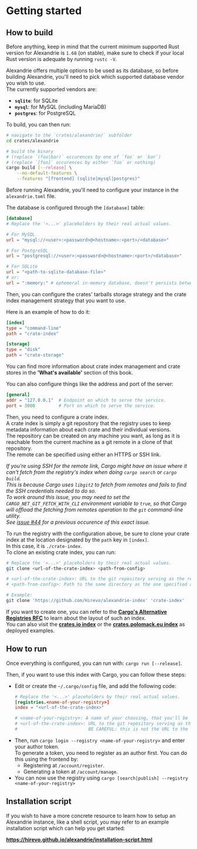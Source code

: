 Getting started
===============

How to build
------------

Before anything, keep in mind that the current minimum supported Rust version for Alexandrie is `1.68` (on stable), make sure to check if your local Rust version is adequate by running `rustc -V`.  

Alexandrie offers multiple options to be used as its database, so before building Alexandrie, you'll need to pick which supported database vendor you wish to use.  
The currently supported vendors are:

- **`sqlite`**: for SQLite
- **`mysql`**: for MySQL (including MariaDB)
- **`postgres`**: for PostgreSQL

To build, you can then run:

```bash
# navigate to the `crates/alexandrie/` subfolder
cd crates/alexandrie

# build the binary
# (replace `(foo|bar)` occurences by one of `foo` or `bar`)
# (replace `[foo]` occurences by either `foo` or nothing)
cargo build [--release] \
    --no-default-features \
    --features "[frontend] (sqlite|mysql|postgres)"
```

Before running Alexandrie, you'll need to configure your instance in the `alexandrie.toml` file.

The database is configured through the `[database]` table:

```toml
[database]
# Replace the '<...>' placeholders by their real actual values.

# For MySQL
url = "mysql://<user>:<password>@<hostname>:<port>/<database>"

# For PostgreSQL
url = "postgresql://<user>:<password>@<hostname>:<port>/<database>"

# For SQLite
url = "<path-to-sqlite-database-file>"
# or:
url = ":memory:" # ephemeral in-memory database, doesn't persists between restarts
```

Then, you can configure the crates' tarballs storage strategy and the crate index management strategy that you want to use.  

Here is an example of how to do it:

```toml
[index]
type = "command-line"
path = "crate-index"

[storage]
type = "disk"
path = "crate-storage"
```

You can find more information about crate index management and crate stores in the **'What's available'** section of this book.

You can also configure things like the address and port of the server:

```toml
[general]
addr = "127.0.0.1"  # Endpoint on which to serve the service.
port = 3000         # Port on which to serve the service.
```

Then, you need to configure a crate index.  
A crate index is simply a git repository that the registry uses to keep metadata information about each crate and their individual versions.  
The repository can be created on any machine you want, as long as it is reachable from the current machine as a git remote in a clone of that repository.  
The remote can be specified using either an HTTPS or SSH link.  

_If you're using SSH for the remote link, Cargo might have an issue where it can't fetch from the registry's index when doing `cargo search` or `cargo build`._  
_This is because Cargo uses `libgit2` to fetch from remotes and fails to find the SSH credentials needed to do so._  
_To work around this issue, you may need to set the `CARGO_NET_GIT_FETCH_WITH_CLI` environment variable to `true`, so that Cargo will offload the fetching from remotes operation to the `git` command-line utility._  
_See [issue #44](https://github.com/Hirevo/alexandrie/issues/44) for a previous occurence of this exact issue._  

To run the registry with the configuration above, be sure to clone your crate index at the location designated by the `path` key in `[index]`.  
In this case, it is `./crate-index`.  
To clone an existing crate index, you can run:

```bash
# Replace the '<...>' placeholders by their real actual values.
git clone <url-of-the-crate-index> <path-from-config>

# <url-of-the-crate-index>: URL to the git repository serving as the registry's crate index.
# <path-from-config>: Path to the same directory as the one specified as `index.path` in the `alexandrie.toml`.

# Example:
git clone 'https://github.com/Hirevo/alexandrie-index' 'crate-index'
```

If you want to create one, you can refer to the [**Cargo's Alternative Registries RFC**][Cargo's Alternative Registries RFC] to learn about the layout of such an index.  
You can also visit the [**crates.io index**][crates.io index] or the [**crates.polomack.eu index**][crates.polomack.eu index] as deployed examples.  

[Cargo's Alternative Registries RFC]: https://github.com/rust-lang/rfcs/blob/master/text/2141-alternative-registries.md#registry-index-format-specification
[crates.io index]: https://github.com/rust-lang/crates.io-index
[crates.polomack.eu index]: https://github.com/Hirevo/alexandrie-index

How to run
----------

Once everything is configured, you can run with: `cargo run [--release]`.

Then, if you want to use this index with Cargo, you can follow these steps:

- Edit or create the `~/.cargo/config` file, and add the following code:
  ```toml
  # Replace the '<...>' placeholders by their real actual values.
  [registries.<name-of-your-registry>]
  index = "<url-of-the-crate-index>"

  # <name-of-your-registry>: A name of your choosing, that you'll be using to refer to it in `cargo` commands.
  # <url-of-the-crate-index>: URL to the git repository serving as the registry's crate index.
  #                           BE CAREFUL: this is not the URL to the registry's API or frontend.
  ```
- Then, run `cargo login --registry <name-of-your-registry>` and enter your author token.  
  To generate a token, you need to register as an author first.
  You can do this using the frontend by:
  - Registering at `/account/register`.
  - Generating a token at `/account/manage`.
- You can now use the registry using `cargo [search|publish] --registry <name-of-your-registry>`

Installation script
-------------------

If you wish to have a more concrete resource to learn how to setup an Alexandrie instance, like a shell script, you may refer to an example installation script which can help you get started:

**<https://hirevo.github.io/alexandrie/installation-script.html>**
